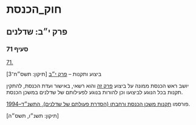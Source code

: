 # חוק_הכנסת

## פרק י״ב: שדלנים

### סעיף 71

[71.](https://he.wikisource.org/wiki/%D7%97%D7%95%D7%A7_%D7%94%D7%9B%D7%A0%D7%A1%D7%AA#%D7%A1%D7%A2%D7%99%D7%A3_71)

ביצוע ותקנות – [פרק י״ב](https://he.wikisource.org/wiki/%D7%97%D7%95%D7%A7_%D7%94%D7%9B%D7%A0%D7%A1%D7%AA#%D7%A4%D7%A8%D7%A7_%D7%99%D7%91) [תיקון: תשס״ח־3]

יושב ראש הכנסת ממונה על ביצוע [פרק זה](https://he.wikisource.org/wiki/%D7%97%D7%95%D7%A7_%D7%94%D7%9B%D7%A0%D7%A1%D7%AA#%D7%A4%D7%A8%D7%A7_%D7%99%D7%91) והוא רשאי, באישור ועדת הכנסת, להתקין תקנות בכל הנוגע לביצועו וכן להורות בנוגע לפעילותם של שדלנים במשכן הכנסת.

פורסמו [תקנות משכן הכנסת ורחבתו (הסדרת פעולתם של שדלנים), התשנ״ד–1994](https://he.wikisource.org/wiki/%D7%AA%D7%A7%D7%A0%D7%95%D7%AA_%D7%9E%D7%A9%D7%9B%D7%9F_%D7%94%D7%9B%D7%A0%D7%A1%D7%AA_%D7%95%D7%A8%D7%97%D7%91%D7%AA%D7%95_(%D7%94%D7%A1%D7%93%D7%A8%D7%AA_%D7%A4%D7%A2%D7%95%D7%9C%D7%AA%D7%9D_%D7%A9%D7%9C_%D7%A9%D7%93%D7%9C%D7%A0%D7%99%D7%9D) "תקנות משכן הכנסת ורחבתו (הסדרת פעולתם של שדלנים)").

[תיקון: תשנ״ו, תשס״ה]